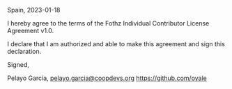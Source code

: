 Spain, 2023-01-18

I hereby agree to the terms of the Fothz Individual Contributor License
Agreement v1.0.

I declare that I am authorized and able to make this agreement and sign this
declaration.

Signed,

Pelayo García, pelayo.garcia@coopdevs.org https://github.com/oyale
